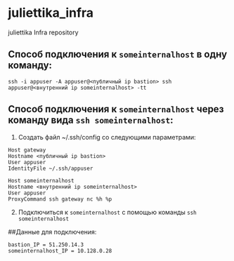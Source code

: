 # juliettika_infra
juliettika Infra repository


## Способ подключения к ```someinternalhost``` в одну команду:
```
ssh -i appuser -A appuser@<публичный ip bastion> ssh appuser@<внутренний ip someinternalhost> -tt
```

## Способ подключения к ```someinternalhost``` через команду вида ```ssh someinternalhost```:
1. Создать файл ~/.ssh/config со следующими параметрами:
```
Host gateway
Hostname <публичный ip bastion>
User appuser
IdentityFile ~/.ssh/appuser

Host someinternalhost
Hostname <внутренний ip someinternalhost>
User appuser
ProxyCommand ssh gateway nc %h %p
```
2. Подключиться к ```someinternalhost``` с помощью команды ```ssh someinternalhost```

##Данные для подключения:
```
bastion_IP = 51.250.14.3
someinternalhost_IP = 10.128.0.28
```